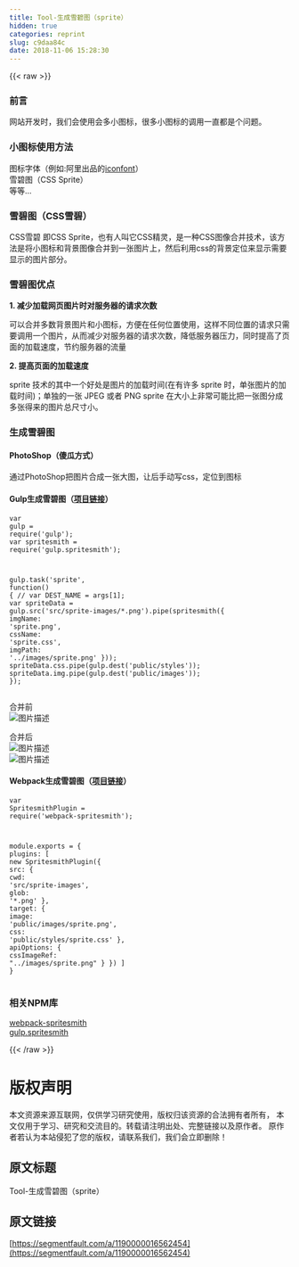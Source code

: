 ```yaml
---
title: Tool-生成雪碧图（sprite）
hidden: true
categories: reprint
slug: c9daa84c
date: 2018-11-06 15:28:30
---
```


{{< raw >}}
<h3 id="articleHeader0">&#x524D;&#x8A00;</h3><p>&#x7F51;&#x7AD9;&#x5F00;&#x53D1;&#x65F6;&#xFF0C;&#x6211;&#x4EEC;&#x4F1A;&#x4F7F;&#x7528;&#x4F1A;&#x591A;&#x5C0F;&#x56FE;&#x6807;&#xFF0C;&#x5F88;&#x591A;&#x5C0F;&#x56FE;&#x6807;&#x7684;&#x8C03;&#x7528;&#x4E00;&#x76F4;&#x90FD;&#x662F;&#x4E2A;&#x95EE;&#x9898;&#x3002;</p><h3 id="articleHeader1">&#x5C0F;&#x56FE;&#x6807;&#x4F7F;&#x7528;&#x65B9;&#x6CD5;</h3><p>&#x56FE;&#x6807;&#x5B57;&#x4F53;&#xFF08;&#x4F8B;&#x5982;:&#x963F;&#x91CC;&#x51FA;&#x54C1;&#x7684;<a href="http://iconfont.cn/" rel="nofollow noreferrer" target="_blank">iconfont</a>&#xFF09;<br>&#x96EA;&#x78A7;&#x56FE;&#xFF08;CSS Sprite&#xFF09;<br>&#x7B49;&#x7B49;...</p><h3 id="articleHeader2">&#x96EA;&#x78A7;&#x56FE;&#xFF08;CSS&#x96EA;&#x78A7;&#xFF09;</h3><p>CSS&#x96EA;&#x78A7; &#x5373;CSS Sprite&#xFF0C;&#x4E5F;&#x6709;&#x4EBA;&#x53EB;&#x5B83;CSS&#x7CBE;&#x7075;&#xFF0C;&#x662F;&#x4E00;&#x79CD;CSS&#x56FE;&#x50CF;&#x5408;&#x5E76;&#x6280;&#x672F;&#xFF0C;&#x8BE5;&#x65B9;&#x6CD5;&#x662F;&#x5C06;&#x5C0F;&#x56FE;&#x6807;&#x548C;&#x80CC;&#x666F;&#x56FE;&#x50CF;&#x5408;&#x5E76;&#x5230;&#x4E00;&#x5F20;&#x56FE;&#x7247;&#x4E0A;&#xFF0C;&#x7136;&#x540E;&#x5229;&#x7528;css&#x7684;&#x80CC;&#x666F;&#x5B9A;&#x4F4D;&#x6765;&#x663E;&#x793A;&#x9700;&#x8981;&#x663E;&#x793A;&#x7684;&#x56FE;&#x7247;&#x90E8;&#x5206;&#x3002;</p><h3 id="articleHeader3">&#x96EA;&#x78A7;&#x56FE;&#x4F18;&#x70B9;</h3><p><strong>1. &#x51CF;&#x5C11;&#x52A0;&#x8F7D;&#x7F51;&#x9875;&#x56FE;&#x7247;&#x65F6;&#x5BF9;&#x670D;&#x52A1;&#x5668;&#x7684;&#x8BF7;&#x6C42;&#x6B21;&#x6570;</strong></p><p>&#x53EF;&#x4EE5;&#x5408;&#x5E76;&#x591A;&#x6570;&#x80CC;&#x666F;&#x56FE;&#x7247;&#x548C;&#x5C0F;&#x56FE;&#x6807;&#xFF0C;&#x65B9;&#x4FBF;&#x5728;&#x4EFB;&#x4F55;&#x4F4D;&#x7F6E;&#x4F7F;&#x7528;&#xFF0C;&#x8FD9;&#x6837;&#x4E0D;&#x540C;&#x4F4D;&#x7F6E;&#x7684;&#x8BF7;&#x6C42;&#x53EA;&#x9700;&#x8981;&#x8C03;&#x7528;&#x4E00;&#x4E2A;&#x56FE;&#x7247;&#xFF0C;&#x4ECE;&#x800C;&#x51CF;&#x5C11;&#x5BF9;&#x670D;&#x52A1;&#x5668;&#x7684;&#x8BF7;&#x6C42;&#x6B21;&#x6570;&#xFF0C;&#x964D;&#x4F4E;&#x670D;&#x52A1;&#x5668;&#x538B;&#x529B;&#xFF0C;&#x540C;&#x65F6;&#x63D0;&#x9AD8;&#x4E86;&#x9875;&#x9762;&#x7684;&#x52A0;&#x8F7D;&#x901F;&#x5EA6;&#xFF0C;&#x8282;&#x7EA6;&#x670D;&#x52A1;&#x5668;&#x7684;&#x6D41;&#x91CF;</p><p><strong>2. &#x63D0;&#x9AD8;&#x9875;&#x9762;&#x7684;&#x52A0;&#x8F7D;&#x901F;&#x5EA6;</strong></p><p>sprite &#x6280;&#x672F;&#x7684;&#x5176;&#x4E2D;&#x4E00;&#x4E2A;&#x597D;&#x5904;&#x662F;&#x56FE;&#x7247;&#x7684;&#x52A0;&#x8F7D;&#x65F6;&#x95F4;(&#x5728;&#x6709;&#x8BB8;&#x591A; sprite &#x65F6;&#xFF0C;&#x5355;&#x5F20;&#x56FE;&#x7247;&#x7684;&#x52A0;&#x8F7D;&#x65F6;&#x95F4;)&#xFF1B;&#x5355;&#x72EC;&#x7684;&#x4E00;&#x5F20; JPEG &#x6216;&#x8005; PNG sprite &#x5728;&#x5927;&#x5C0F;&#x4E0A;&#x975E;&#x5E38;&#x53EF;&#x80FD;&#x6BD4;&#x628A;&#x4E00;&#x5F20;&#x56FE;&#x5206;&#x6210;&#x591A;&#x5F20;&#x5F97;&#x6765;&#x7684;&#x56FE;&#x7247;&#x603B;&#x5C3A;&#x5BF8;&#x5C0F;&#x3002;</p><h3 id="articleHeader4">&#x751F;&#x6210;&#x96EA;&#x78A7;&#x56FE;</h3><h4>PhotoShop&#xFF08;&#x50BB;&#x74DC;&#x65B9;&#x5F0F;&#xFF09;</h4><p>&#x901A;&#x8FC7;PhotoShop&#x628A;&#x56FE;&#x7247;&#x5408;&#x6210;&#x4E00;&#x5F20;&#x5927;&#x56FE;&#xFF0C;&#x8BA9;&#x540E;&#x624B;&#x52A8;&#x5199;css&#xFF0C;&#x5B9A;&#x4F4D;&#x5230;&#x56FE;&#x6807;</p><h4>Gulp&#x751F;&#x6210;&#x96EA;&#x78A7;&#x56FE;&#xFF08;<a href="https://github.com/GoFighting/create-sprite-tool" rel="nofollow noreferrer" target="_blank">&#x9879;&#x76EE;&#x94FE;&#x63A5;</a>&#xFF09;</h4><div class="widget-codetool" style="display:none"><div class="widget-codetool--inner"><span class="selectCode code-tool" data-toggle="tooltip" data-placement="top" title="" data-original-title="&#x5168;&#x9009;"></span> <span type="button" class="copyCode code-tool" data-toggle="tooltip" data-placement="top" data-clipboard-text="var gulp = require(&apos;gulp&apos;);
var spritesmith = require(&apos;gulp.spritesmith&apos;);

gulp.task(&apos;sprite&apos;, function() {
    // var DEST_NAME = args[1];
    var spriteData = gulp.src(&apos;src/sprite-images/*.png&apos;).pipe(spritesmith({
        imgName: &apos;sprite.png&apos;,
        cssName: &apos;sprite.css&apos;,
        imgPath: &apos;../images/sprite.png&apos;
    }));
    spriteData.css.pipe(gulp.dest(&apos;public/styles&apos;));
    spriteData.img.pipe(gulp.dest(&apos;public/images&apos;));
});" title="" data-original-title="&#x590D;&#x5236;"></span> <span type="button" class="saveToNote code-tool" data-toggle="tooltip" data-placement="top" title="" data-original-title="&#x653E;&#x8FDB;&#x7B14;&#x8BB0;"></span></div></div><pre class="javascript hljs"><code class="javascript"><span class="hljs-keyword">var</span> gulp = <span class="hljs-built_in">require</span>(<span class="hljs-string">&apos;gulp&apos;</span>);
<span class="hljs-keyword">var</span> spritesmith = <span class="hljs-built_in">require</span>(<span class="hljs-string">&apos;gulp.spritesmith&apos;</span>);

gulp.task(<span class="hljs-string">&apos;sprite&apos;</span>, <span class="hljs-function"><span class="hljs-keyword">function</span>(<span class="hljs-params"></span>) </span>{
    <span class="hljs-comment">// var DEST_NAME = args[1];</span>
    <span class="hljs-keyword">var</span> spriteData = gulp.src(<span class="hljs-string">&apos;src/sprite-images/*.png&apos;</span>).pipe(spritesmith({
        <span class="hljs-attr">imgName</span>: <span class="hljs-string">&apos;sprite.png&apos;</span>,
        <span class="hljs-attr">cssName</span>: <span class="hljs-string">&apos;sprite.css&apos;</span>,
        <span class="hljs-attr">imgPath</span>: <span class="hljs-string">&apos;../images/sprite.png&apos;</span>
    }));
    spriteData.css.pipe(gulp.dest(<span class="hljs-string">&apos;public/styles&apos;</span>));
    spriteData.img.pipe(gulp.dest(<span class="hljs-string">&apos;public/images&apos;</span>));
});</code></pre><p>&#x5408;&#x5E76;&#x524D;<br><span class="img-wrap"><img data-src="/img/bVbhEKv?w=1540&amp;h=872" src="https://static.alili.tech/img/bVbhEKv?w=1540&amp;h=872" alt="&#x56FE;&#x7247;&#x63CF;&#x8FF0;" title="&#x56FE;&#x7247;&#x63CF;&#x8FF0;" style="cursor:pointer;display:inline"></span></p><p>&#x5408;&#x5E76;&#x540E;<br><span class="img-wrap"><img data-src="/img/bVbhEL6?w=1280&amp;h=1200" src="https://static.alili.tech/img/bVbhEL6?w=1280&amp;h=1200" alt="&#x56FE;&#x7247;&#x63CF;&#x8FF0;" title="&#x56FE;&#x7247;&#x63CF;&#x8FF0;" style="cursor:pointer;display:inline"></span><br><span class="img-wrap"><img data-src="/img/bVbhEMP?w=1440&amp;h=826" src="https://static.alili.tech/img/bVbhEMP?w=1440&amp;h=826" alt="&#x56FE;&#x7247;&#x63CF;&#x8FF0;" title="&#x56FE;&#x7247;&#x63CF;&#x8FF0;" style="cursor:pointer;display:inline"></span></p><h4>Webpack&#x751F;&#x6210;&#x96EA;&#x78A7;&#x56FE;&#xFF08;<a href="https://github.com/GoFighting/create-sprite-tool" rel="nofollow noreferrer" target="_blank">&#x9879;&#x76EE;&#x94FE;&#x63A5;</a>&#xFF09;</h4><div class="widget-codetool" style="display:none"><div class="widget-codetool--inner"><span class="selectCode code-tool" data-toggle="tooltip" data-placement="top" title="" data-original-title="&#x5168;&#x9009;"></span> <span type="button" class="copyCode code-tool" data-toggle="tooltip" data-placement="top" data-clipboard-text="var SpritesmithPlugin = require(&apos;webpack-spritesmith&apos;);

module.exports = {
    plugins: [
        new SpritesmithPlugin({
            src: {
                cwd: &apos;src/sprite-images&apos;,
                glob: &apos;*.png&apos;
            },
            target: {
                image: &apos;public/images/sprite.png&apos;,
                css: &apos;public/styles/sprite.css&apos;
            },
            apiOptions: {
                cssImageRef: &quot;../images/sprite.png&quot;
            }
        })
    ]
}" title="" data-original-title="&#x590D;&#x5236;"></span> <span type="button" class="saveToNote code-tool" data-toggle="tooltip" data-placement="top" title="" data-original-title="&#x653E;&#x8FDB;&#x7B14;&#x8BB0;"></span></div></div><pre class="javascript hljs"><code class="javascript"><span class="hljs-keyword">var</span> SpritesmithPlugin = <span class="hljs-built_in">require</span>(<span class="hljs-string">&apos;webpack-spritesmith&apos;</span>);

<span class="hljs-built_in">module</span>.exports = {
    <span class="hljs-attr">plugins</span>: [
        <span class="hljs-keyword">new</span> SpritesmithPlugin({
            <span class="hljs-attr">src</span>: {
                <span class="hljs-attr">cwd</span>: <span class="hljs-string">&apos;src/sprite-images&apos;</span>,
                <span class="hljs-attr">glob</span>: <span class="hljs-string">&apos;*.png&apos;</span>
            },
            <span class="hljs-attr">target</span>: {
                <span class="hljs-attr">image</span>: <span class="hljs-string">&apos;public/images/sprite.png&apos;</span>,
                <span class="hljs-attr">css</span>: <span class="hljs-string">&apos;public/styles/sprite.css&apos;</span>
            },
            <span class="hljs-attr">apiOptions</span>: {
                <span class="hljs-attr">cssImageRef</span>: <span class="hljs-string">&quot;../images/sprite.png&quot;</span>
            }
        })
    ]
}</code></pre><h3 id="articleHeader5">&#x76F8;&#x5173;NPM&#x5E93;</h3><p><a href="https://www.npmjs.com/package/webpack-spritesmith" rel="nofollow noreferrer" target="_blank">webpack-spritesmith</a><br><a href="https://www.npmjs.com/package/gulp.spritesmith" rel="nofollow noreferrer" target="_blank">gulp.spritesmith</a></p>
{{< /raw >}}

# 版权声明
本文资源来源互联网，仅供学习研究使用，版权归该资源的合法拥有者所有，
本文仅用于学习、研究和交流目的。转载请注明出处、完整链接以及原作者。
原作者若认为本站侵犯了您的版权，请联系我们，我们会立即删除！

## 原文标题
Tool-生成雪碧图（sprite）

## 原文链接
[https://segmentfault.com/a/1190000016562454](https://segmentfault.com/a/1190000016562454)

